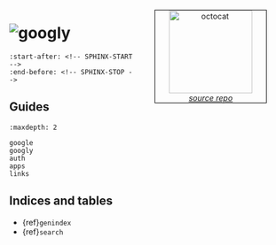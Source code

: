 <a href="https://github.com/DLu/googly/" style="float: right">
<figure style="border: 1px solid black; text-align: center; width: 200px">
  <img src="https://github.githubassets.com/assets/GitHub-Mark-ea2971cee799.png" alt="octocat" style="height:150px;"/>
  <figcaption><i>source repo</i></figcaption>
</figure>
</a>

# ![googly](_static/logo.gif)

```{include} ../../README.md
:start-after: <!-- SPHINX-START -->
:end-before: <!-- SPHINX-STOP -->
```

## Guides
```{toctree}
:maxdepth: 2

google
googly
auth
apps
links
```


## Indices and tables

- {ref}`genindex`
- {ref}`search`

